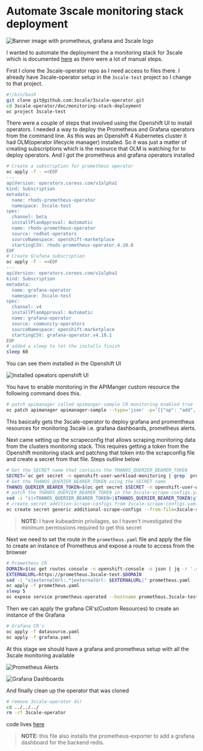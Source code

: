 
# Automate 3scale monitoring stack deployment

![Banner image with prometheus, grafana and 3scale logo](https://dev-to-uploads.s3.amazonaws.com/uploads/articles/205920ypz4m1edbb4n65.png)


I wanted to automate the deployment the a monitoring stack for 3scale which is documented [here](https://github.com/3scale/3scale-operator/tree/master/doc/monitoring-stack-deployment) as there were a lot of manual steps.

First I clone the 3scale-operator repo as I need access to files there. I already have 3scale-operator setup in the `3scale-test` project so I change to that project.
```bash
#!/bin/bash
git clone git@github.com:3scale/3scale-operator.git
cd 3scale-operator/doc/monitoring-stack-deployment
oc project 3scale-test
```
There were a couple of steps that involved using the Openshift UI to install operators. I needed a way to deploy the Prometheus and Grafana operators from the command line. As this was an Openshift 4 Kubernetes cluster it had OLM(operator lifecycle manager) installed. So it was just a matter of creating subscriptions which is the resource that OLM is watching for to deploy operators. And I got the prometheus and grafana operators installed
```bash 
# Create a subscription for prometheus operator
oc apply -f - <<EOF
---
apiVersion: operators.coreos.com/v1alpha1
kind: Subscription
metadata:
  name: rhods-prometheus-operator
  namespace: 3scale-test
spec:
  channel: beta
  installPlanApproval: Automatic
  name: rhods-prometheus-operator
  source: redhat-operators
  sourceNamespace: openshift-marketplace
  startingCSV: rhods-prometheus-operator.4.10.0
EOF
# Create Grafana Subscription
oc apply -f - <<EOF
---
apiVersion: operators.coreos.com/v1alpha1
kind: Subscription
metadata:
  name: grafana-operator
  namespace: 3scale-test
spec:
  channel: v4
  installPlanApproval: Automatic
  name: grafana-operator
  source: community-operators
  sourceNamespace: openshift-marketplace
  startingCSV: grafana-operator.v4.10.1
EOF
# added a sleep to let the installs finish
sleep 60
```
You can see them installed in the Openshift UI 

![Installed opeators openshift UI](https://dev-to-uploads.s3.amazonaws.com/uploads/articles/40tp9u5i6lsi5kf46lv8.png)

You have to enable monitoring in the APIManger custom resource the following command does this. 
```bash 
# patch apimanager called apimanger-sample CR monitoring enabled true
oc patch apimanager apimanager-sample --type='json' -p='[{"op": "add", "path": "/spec/monitoring", "value": {"enabled": true}}]'
```

This basically gets the 3scale-operator to deploy grafana and promentheus resources for monitoring 3scale i.e. grafana dashboards, prometheus alerts.

Next came setting up the scrapeconfig that allows scraping monitoring data from the clusters monitoring stack. This requires getting a token from the Openshift monitoring stack and patching that token into the scrapconfig file and create a secret from that file. Steps outline below 

```bash
# Get the SECRET name that contains the THANOS_QUERIER_BEARER_TOKEN
SECRET=`oc get secret -n openshift-user-workload-monitoring | grep  prometheus-user-workload-token | head -n 1 | awk '{print $1 }'`
# Get the THANOS_QUERIER_BEARER_TOKEN using the SECRET name
THANOS_QUERIER_BEARER_TOKEN=$(oc get secret $SECRET -n openshift-user-workload-monitoring -o jsonpath="{.data.token}" | base64 -d)
# patch the THANOS_QUERIER_BEARER_TOKEN in the 3scale-scrape-configs.yaml
sed -i "s|<THANOS_QUERIER_BEARER_TOKEN>|$THANOS_QUERIER_BEARER_TOKEN|g" 3scale-scrape-configs.yaml
# create secret addition-scrape-configs from 3scale-scrape-configs.yaml file
oc create secret generic additional-scrape-configs --from-file=3scale-scrape-configs.yaml=./3scale-scrape-configs.yaml
```
> **NOTE:** I have kubeadmin privilages, so I haven't investigated the minimum permissions required to get this secret 

Next we need to set the route in the `prometheus.yaml` file and apply the file to create an instance of Prometheus and expose a route to access from the browser
```bash
# Prometheus CR
DOMAIN=$(oc get routes console -n openshift-console -o json | jq -r '.status.ingress[0].routerCanonicalHostname' | sed 's/router-default.//')
EXTERNALURL=https://prometheus.3scale-test.$DOMAIN
sed -i "s|externalUrl:.*|externalUrl: $EXTERNALURL|" prometheus.yaml
oc apply -f prometheus.yaml
sleep 5
oc expose service prometheus-operated --hostname prometheus.3scale-test.$DOMAIN
```
Then we can apply the grafana CR's(Custom Resources) to create an instance of the Grafana
```bash
# Grafana CR's
oc apply -f datasource.yaml
oc apply -f grafana.yaml
```
At this stage we should have a grafana and prometheus setup with all the 3scale monitoring available 

![Prometheus Alerts](https://dev-to-uploads.s3.amazonaws.com/uploads/articles/uwot5xei389mr0w354s2.png)

![Grafana Dashboards](https://dev-to-uploads.s3.amazonaws.com/uploads/articles/d2ko8ae07r9nqjg6qnnm.png)

And finally clean up the operator that was cloned
```bash
# remove 3scale-operator dir
cd ../../../
rm -rf 3scale-operator
```
code lives [here](https://github.com/3scale-labs/3scale-perf-setup/blob/main/setup_monitoring.sh) 
>**NOTE:** this file also installs the prometheus-exporter to add a grafana dashboard for the backend redis.